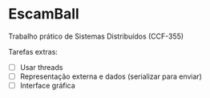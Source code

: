 # EscamBall
Trabalho prático de Sistemas Distribuídos (CCF-355)

Tarefas extras:

- [ ] Usar threads
- [ ] Representação externa e dados (serializar para enviar)
- [ ] Interface gráfica
